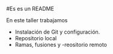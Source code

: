 #Es es un README

En este taller trabajamos
- Instalación de Git y configuración.
- Repositorio local
- Ramas, fusiones y 
-reositorio remoto
